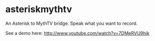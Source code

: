 asteriskmythtv
==============

An Asterisk to MythTV bridge.  Speak what you want to record.

See a demo here: http://www.youtube.com/watch?v=7DMeRVU9hik
